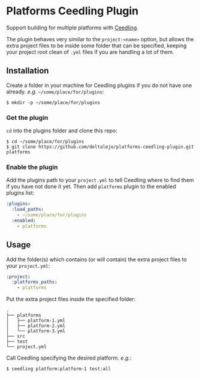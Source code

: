 # Platforms Ceedling Plugin

Support building for multiple platforms with [Ceedling](https://github.com/ThrowTheSwitch/Ceedling).

The plugin behaves very similar to the `project:<name>` option, but allows the
extra project files to be inside some folder that can be specified, keeping your
project root clean of `.yml` files if you are handling a lot of them.

## Installation

Create a folder in your machine for Ceedling plugins if you do not have one
already. *e.g.* `~/some/place/for/plugins`:

```shell
$ mkdir -p ~/some/place/for/plugins
```

### Get the plugin

`cd` into the plugins folder and clone this repo:

```shell
$ cd ~/some/place/for/plugins
$ git clone https://github.com/deltalejo/platforms-ceedling-plugin.git platforms
```

### Enable the plugin

Add the plugins path to your `project.yml` to tell Ceedling where to find
them if you have not done it yet. Then add `platforms` plugin to the enabled
plugins list:

```yaml
:plugins:
  :load_paths:
    - ~/some/place/for/plugins
  :enabled:
    - platforms
```

## Usage

Add the folder(s) which contains (or will contain) the extra project files to
your `project.yml`:

```yaml
:project:
  :platforms_paths:
    - platforms
```

Put the extra project files inside the specified folder:

```
.
├── platforms
│   ├── platform-1.yml
│   ├── platform-2.yml
│   └── platform-3.yml
├── src
├── test
└── project.yml
```

Call Ceedling specifying the desired platform. *e.g.*:

```shell
$ ceedling platform:platform-1 test:all
```
